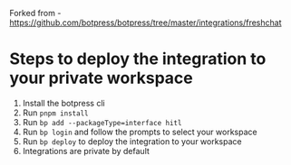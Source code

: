 Forked from - https://github.com/botpress/botpress/tree/master/integrations/freshchat

# Steps to deploy the integration to your private workspace

1. Install the botpress cli
2. Run `pnpm install`
3. Run `bp add --packageType=interface hitl`
4. Run `bp login` and follow the prompts to select your workspace
5. Run `bp deploy` to deploy the integration to your workspace
6. Integrations are private by default
